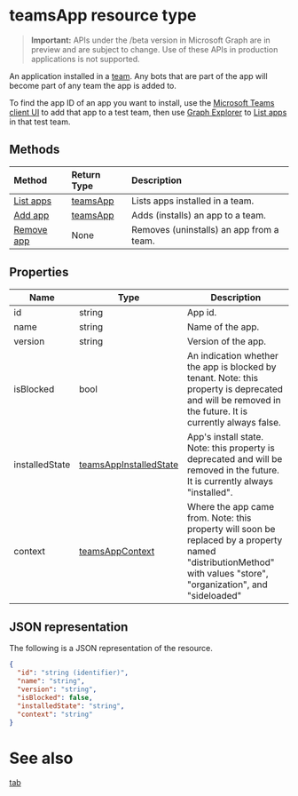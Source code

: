 # teamsApp resource type

> **Important:** APIs under the /beta version in Microsoft Graph are in preview and are subject to change. Use of these APIs in production applications is not supported.

An application installed in a [team](team.md). 
Any bots that are part of the app will become part of any team the app is added to.

To find the app ID of an app you want to install, 
use the [Microsoft Teams client UI](http://teams.microsoft.com) to add that app to a test team, 
then use [Graph Explorer](https://developer.microsoft.com/graph/graph-explorer) to [List apps](../api/teams_apps_list.md) in that test team.

## Methods

| Method       | Return Type  |Description|
|:---------------|:--------|:----------|
|[List apps](../api/teams_apps_list.md) | [teamsApp](teamsapp.md) | Lists apps installed in a team.|
|[Add app](../api/teams_apps_add.md) | [teamsApp](teamsapp.md) | Adds (installs) an app to a team.|
|[Remove app](../api/teams_apps_delete.md) | None | Removes (uninstalls) an app from a team.|


## Properties

|Name          |Type           |Description                                                                                                                                      |
|--------------|---------------|-------------------------------------------------------------------------------------------------------------------------------------------------|
|id			|string      |App id.|
|name			|string      |Name of the app.|
|version		|string      |Version of the app.|
|isBlocked		|bool        |An indication whether the app is blocked by tenant. Note: this property is deprecated and will be removed in the future. It is currently always false. |
|installedState |[teamsAppInstalledState](../resources/teamsappinstalledstate.md)   |App's install state. Note: this property is deprecated and will be removed in the future. It is currently always "installed".|
|context		|[teamsAppContext](../resources/teamsappcontext.md)  |Where the app came from. Note: this property will soon be replaced by a property named "distributionMethod" with values "store", "organization", and "sideloaded" |

## JSON representation

The following is a JSON representation of the resource.

<!-- {
  "blockType": "resource",
  "keyProperty": "id",
  "@odata.type": "microsoft.graph.team"
}-->

```json
{
  "id": "string (identifier)",
  "name": "string",
  "version": "string",
  "isBlocked": false,
  "installedState": "string",
  "context": "string"
}

```

# See also
 [tab](../resources/teamstab.md)

<!-- uuid: 8fcb5dbc-d5aa-4681-8e31-b001d5168d79
2015-10-25 14:57:30 UTC -->
<!-- {
  "type": "#page.annotation",
  "description": "teamsApp resource",
  "keywords": "",
  "section": "documentation",
  "tocPath": ""
}-->

